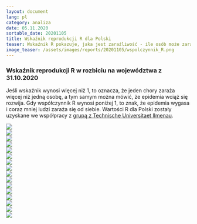 ```yaml
---
layout: document
lang: pl
category: analiza
date: 05.11.2020
sortable_date: 20201105
title: Wskaźnik reprodukcji R dla Polski
teaser: Wskaźnik R pokazuje, jaka jest zaraźliwość - ile osób może zarazić jeden pacjent, w którego stwierdzono zakażenie COVID-19.
image_teaser: /assets/images/reports/20201105/wspolczynnik_R.png
---
```

    
<div class="row">
	<div class="6u 12u$(medium)">
		<h3>Wskaźnik reprodukcji R w rozbiciu na województwa z 31.10.2020</h3>
		<p>Jeśli wskaźnik wynosi więcej niż 1, to oznacza, że jeden chory zaraża więcej niż jedną osobę, a tym samym można mówić, że epidemia wciąż się rozwija.
           Gdy współczynnik R wynosi poniżej 1, to znak, że epidemia wygasa i coraz mniej ludzi zaraża się od siebie.
           Wartości R dla Polski zostały uzyskane we współpracy z <a href="https://stochastik-tu-ilmenau.github.io/COVID-19/">grupą z Technische Universitaet Ilmenau</a>.
      </p>
	</div>
	<div class="6u$ 12u$(medium)">
		<span class="image fit"><img src="/assets/images/reports/20201031/R/wspolczynnikR_common.png" /></span>
	</div>
</div>

<div class="box alt">
    <div class="row 80% uniform">
        <div class="6u 12u$(medium)">
            <span class="image fit"><img src="/assets/images/reports/20201031/R/wspolczynnikR_DOLNOŚLĄSKIE.png" /></span>
        </div>
        <div class="6u 12u$(medium)">
            <span class="image fit"><img src="/assets/images/reports/20201031/R/wspolczynnikR_KUJAWSKO-POMORSKIE.png" /></span>
        </div>
        <!-- Break -->
        <div class="6u 12u$(medium)">
            <span class="image fit"><img src="/assets/images/reports/20201031/R/wspolczynnikR_LUBELSKIE.png" /></span>
        </div>
        <div class="6u 12u$(medium)">
            <span class="image fit"><img src="/assets/images/reports/20201031/R/wspolczynnikR_LUBUSKIE.png" /></span>
        </div>
        <div class="6u 12u$(medium)">
            <span class="image fit"><img src="/assets/images/reports/20201031/R/wspolczynnikR_ŁÓDZKIE.png" /></span>
        </div>
        <div class="6u 12u$(medium)">
            <span class="image fit"><img src="/assets/images/reports/20201031/R/wspolczynnikR_MAZOWIECKIE.png" /></span>
        </div>
        <!-- Break -->
        <div class="6u 12u$(medium)">
            <span class="image fit"><img src="/assets/images/reports/20201031/R/wspolczynnikR_MAŁOPOLSKIE.png" /></span>
        </div>
        <div class="6u 12u$(medium)">
            <span class="image fit"><img src="/assets/images/reports/20201031/R/wspolczynnikR_PODKARPACKIE.png" /></span>
        </div>
        <div class="6u 12u$(medium)">
            <span class="image fit"><img src="/assets/images/reports/20201031/R/wspolczynnikR_PODLASKIE.png" /></span>
        </div>
        <!-- Break -->
        <div class="6u 12u$(medium)">
            <span class="image fit"><img src="/assets/images/reports/20201031/R/wspolczynnikR_POMORSKIE.png" /></span>
        </div>
        <div class="6u 12u$(medium)">
            <span class="image fit"><img src="/assets/images/reports/20201031/R/wspolczynnikR_ŚLĄSKIE.png" /></span>
        </div>
        <div class="6u 12u$(medium)">
            <span class="image fit"><img src="/assets/images/reports/20201031/R/wspolczynnikR_ŚWIĘTOKRZYSKIE.png" /></span>
        </div>
        <div class="6u 12u$(medium)">
            <span class="image fit"><img src="/assets/images/reports/20201031/R/wspolczynnikR_WARMIŃSKO-MAZURSKIE.png" /></span>
        </div>
        <div class="6u 12u$(medium)">
            <span class="image fit"><img src="/assets/images/reports/20201031/R/wspolczynnikR_WIELKOPOLSKIE.png" /></span>
        </div>
        <div class="6u 12u$(medium)">
            <span class="image fit"><img src="/assets/images/reports/20201031/R/wspolczynnikR_ZACHODNIOPOMORSKIE.png" /></span>
        </div>
    </div>
</div>

